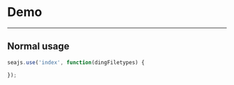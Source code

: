 # Demo

---

## Normal usage

````javascript
seajs.use('index', function(dingFiletypes) {

});
````
